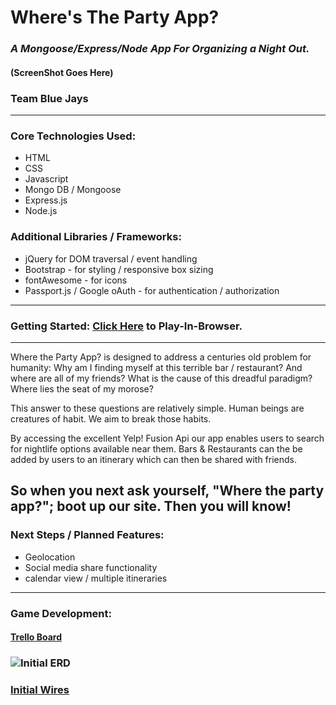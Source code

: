 # Where's The Party App? 
### *A Mongoose/Express/Node App For Organizing a Night Out.*
#### (ScreenShot Goes Here)
### Team Blue Jays
---
### Core Technologies Used:
- HTML
- CSS
- Javascript
- Mongo DB / Mongoose
- Express.js
- Node.js

### Additional Libraries / Frameworks:
- jQuery for DOM traversal / event handling
- Bootstrap - for styling / responsive box sizing
- fontAwesome - for icons
- Passport.js / Google oAuth - for authentication / authorization
----
### Getting Started: [Click Here](http://google.com) to Play-In-Browser.
----
Where the Party App? is designed to address a centuries old problem for humanity:  Why am I finding myself at this terrible bar / restaurant?  And where are all of my friends?  What is the cause of this dreadful paradigm?  Where lies the seat of my morose?

This answer to these questions are relatively simple.  Human beings are creatures of habit.  We aim to break those habits.

By accessing the excellent Yelp! Fusion Api our app enables users to search for nightlife options available near them.  Bars & Restaurants can the be added by users to an itinerary which can then be shared with friends.

So when you next ask yourself, "Where the party app?"; boot up our site.  Then you will know!
----
### Next Steps / Planned Features:
- Geolocation
- Social media share functionality
- calendar view / multiple itineraries
----

### Game Development:
#### [Trello Board](https://trello.com/b/ELxyn47s/blue-jays-nite-out)

### ![Initial ERD](https://i.imgur.com/54Z4v4H.png)

### [Initial Wires](https://i.imgur.com/XTe15kP.jpg)
